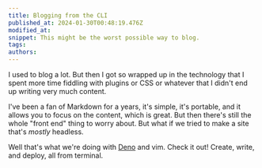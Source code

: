 ```yaml
---
title: Blogging from the CLI
published_at: 2024-01-30T00:48:19.476Z
modified_at: 
snippet: This might be the worst possible way to blog.
tags: 
authors: 
---
```

I used to blog a lot.  But then I got so wrapped up in the technology that I spent more time fiddling with plugins or CSS or whatever that I didn't end up writing very much content.

I've been a fan of Markdown for a years, it's simple, it's portable, and it allows you to focus on the content, which is great.  But then there's still the whole "front end" thing to worry about.  But what if we tried to make a site that's *mostly* headless.

Well that's what we're doing with [Deno](https://deno.land) and vim.  Check it out!  Create, write, and deploy, all from terminal.
